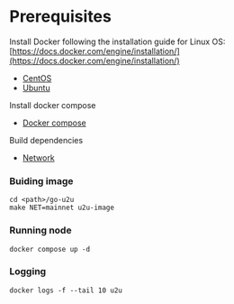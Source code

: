 # Prerequisites
Install Docker following the installation guide for Linux OS: [https://docs.docker.com/engine/installation/](https://docs.docker.com/engine/installation/)
* [CentOS](https://docs.docker.com/install/linux/docker-ce/centos) 
* [Ubuntu](https://docs.docker.com/install/linux/docker-ce/ubuntu)

Install docker compose
* [Docker compose](https://docs.docker.com/compose/install/)

Build dependencies
* [Network](https://docs.u2u.xyz/network/build-dependencies)

### Buiding image
```
cd <path>/go-u2u
make NET=mainnet u2u-image
```

### Running node
``` 
docker compose up -d
```

### Logging
````
docker logs -f --tail 10 u2u
